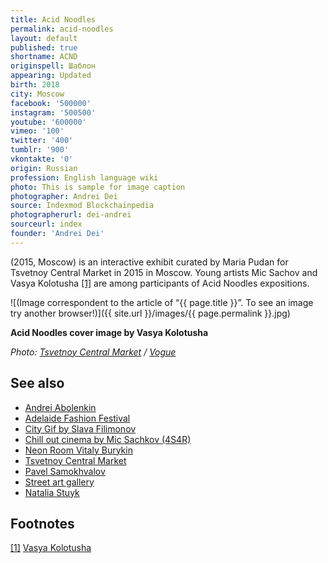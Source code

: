 ```yaml
---
title: Acid Noodles
permalink: acid-noodles
layout: default
published: true
shortname: ACND
originspell: Шаблон
appearing: Updated
birth: 2018
city: Moscow
facebook: '500000'
instagram: '500500'
youtube: '600000'
vimeo: '100'
twitter: '400'
tumblr: '900'
vkontakte: '0'
origin: Russian
profession: English language wiki
photo: This is sample for image caption
photographer: Andrei Dei
source: Indexmod Blockchainpedia
photographerurl: dei-andrei
sourceurl: index
founder: 'Andrei Dei'
---
```

(2015, Moscow) is an interactive exhibit curated by Maria Pudan for Tsvetnoy Central Market in 2015 in Moscow. Young artists Mic Sachov and Vasya Kolotusha <span id="a1">[\[1\]](#f1)</span> are among participants of Acid Noodles expositions.

![(Image correspondent to the article of “{{ page.title }}”. To see an image try another browser!)]({{ site.url }}/images/{{ page.permalink }}.jpg)

**Acid Noodles cover image by Vasya Kolotusha**

*Photo: [Tsvetnoy Central Market](tsvetnoy-central-market) / [Vogue](https://www.vogue.ru/peopleparties/afisha/interaktivnaya_vystavka_acid_noodles_v_tsvetnom/)*

## See also

+ [Andrei Abolenkin](abolenkin-andrei)
+ [Adelaide Fashion Festival](adelaide-fashion-festival)
+ [City Gif by Slava Filimonov](city-gif-by-slava-filimonov)
+ [Chill out cinema by Mic Sachkov (4S4R)](chill-out-cinema-by-mic-sachkov)
+ [Neon Room Vitaly Burykin](neon-room-vitaly-burykin)
+ [Tsvetnoy Central Market](tsvetnoy-central-market)
+ [Pavel Samokhvalov](samokhvalov-pavel)
+ [Street art gallery](street-art-gallery)
+ [Natalia Stuyk](stuyk-natalia)

## Footnotes

[[1]](#a1) <span id="f1"></span> [Vasya Kolotusha](http://kolotusha.com/Acid-Noodles)
